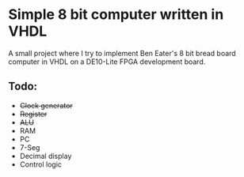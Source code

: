 # Simple 8 bit computer written in VHDL

A small project where I try to implement Ben Eater's 8 bit bread board computer in VHDL on a DE10-Lite FPGA development board.

## Todo:
 * ~~Clock generator~~
 * ~~Register~~
 * ~~ALU~~
 * RAM
 * PC
 * 7-Seg
 * Decimal display
 * Control logic